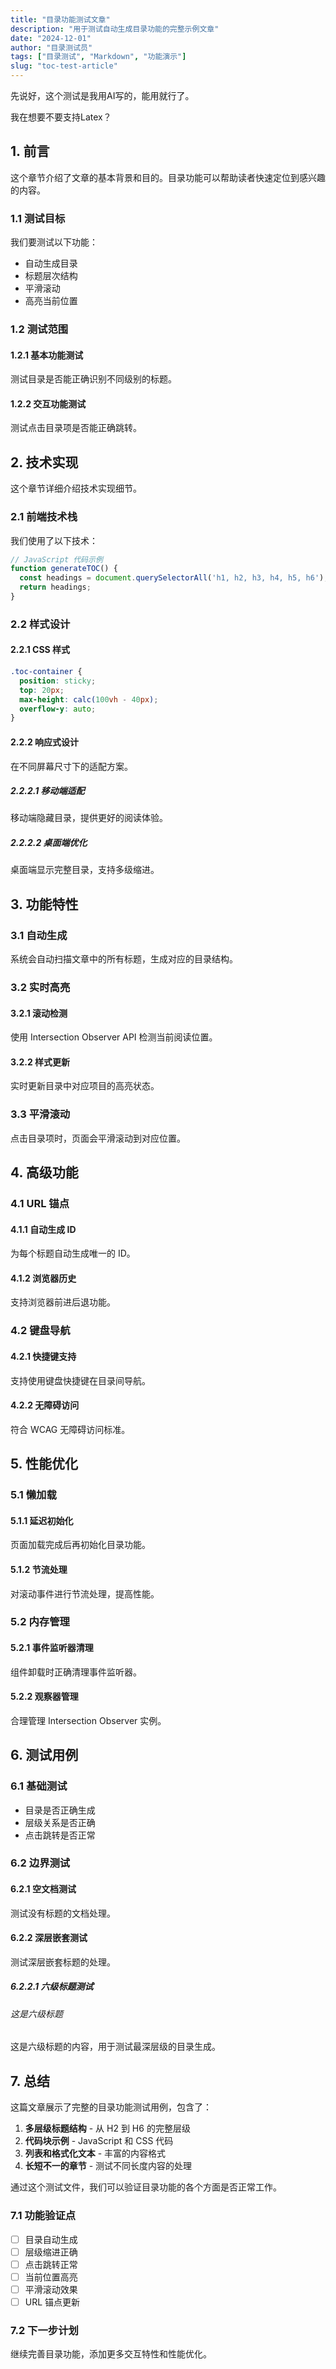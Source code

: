 ```yaml
---
title: "目录功能测试文章"
description: "用于测试自动生成目录功能的完整示例文章"
date: "2024-12-01"
author: "目录测试员"
tags: ["目录测试", "Markdown", "功能演示"]
slug: "toc-test-article"
---
```




先说好，这个测试是我用AI写的，能用就行了。

我在想要不要支持Latex？

## 1. 前言

这个章节介绍了文章的基本背景和目的。目录功能可以帮助读者快速定位到感兴趣的内容。

### 1.1 测试目标

我们要测试以下功能：
- 自动生成目录
- 标题层次结构
- 平滑滚动
- 高亮当前位置

### 1.2 测试范围

#### 1.2.1 基本功能测试

测试目录是否能正确识别不同级别的标题。

#### 1.2.2 交互功能测试

测试点击目录项是否能正确跳转。

## 2. 技术实现

这个章节详细介绍技术实现细节。

### 2.1 前端技术栈

我们使用了以下技术：

```javascript
// JavaScript 代码示例
function generateTOC() {
  const headings = document.querySelectorAll('h1, h2, h3, h4, h5, h6');
  return headings;
}
```

### 2.2 样式设计

#### 2.2.1 CSS 样式

```css
.toc-container {
  position: sticky;
  top: 20px;
  max-height: calc(100vh - 40px);
  overflow-y: auto;
}
```

#### 2.2.2 响应式设计

在不同屏幕尺寸下的适配方案。

##### 2.2.2.1 移动端适配

移动端隐藏目录，提供更好的阅读体验。

##### 2.2.2.2 桌面端优化

桌面端显示完整目录，支持多级缩进。

## 3. 功能特性

### 3.1 自动生成

系统会自动扫描文章中的所有标题，生成对应的目录结构。

### 3.2 实时高亮

#### 3.2.1 滚动检测

使用 Intersection Observer API 检测当前阅读位置。

#### 3.2.2 样式更新

实时更新目录中对应项目的高亮状态。

### 3.3 平滑滚动

点击目录项时，页面会平滑滚动到对应位置。

## 4. 高级功能

### 4.1 URL 锚点

#### 4.1.1 自动生成 ID

为每个标题自动生成唯一的 ID。

#### 4.1.2 浏览器历史

支持浏览器前进后退功能。

### 4.2 键盘导航

#### 4.2.1 快捷键支持

支持使用键盘快捷键在目录间导航。

#### 4.2.2 无障碍访问

符合 WCAG 无障碍访问标准。

## 5. 性能优化

### 5.1 懒加载

#### 5.1.1 延迟初始化

页面加载完成后再初始化目录功能。

#### 5.1.2 节流处理

对滚动事件进行节流处理，提高性能。

### 5.2 内存管理

#### 5.2.1 事件监听器清理

组件卸载时正确清理事件监听器。

#### 5.2.2 观察器管理

合理管理 Intersection Observer 实例。

## 6. 测试用例

### 6.1 基础测试

- 目录是否正确生成
- 层级关系是否正确
- 点击跳转是否正常

### 6.2 边界测试

#### 6.2.1 空文档测试

测试没有标题的文档处理。

#### 6.2.2 深层嵌套测试

测试深层嵌套标题的处理。

##### 6.2.2.1 六级标题测试

###### 这是六级标题

这是六级标题的内容，用于测试最深层级的目录生成。

## 7. 总结

这篇文章展示了完整的目录功能测试用例，包含了：

1. **多层级标题结构** - 从 H2 到 H6 的完整层级
2. **代码块示例** - JavaScript 和 CSS 代码
3. **列表和格式化文本** - 丰富的内容格式
4. **长短不一的章节** - 测试不同长度内容的处理

通过这个测试文件，我们可以验证目录功能的各个方面是否正常工作。

### 7.1 功能验证点

- [ ] 目录自动生成
- [ ] 层级缩进正确
- [ ] 点击跳转正常
- [ ] 当前位置高亮
- [ ] 平滑滚动效果
- [ ] URL 锚点更新

### 7.2 下一步计划

继续完善目录功能，添加更多交互特性和性能优化。

